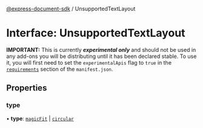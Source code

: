 [@express-document-sdk](../overview.md) / UnsupportedTextLayout

# Interface: UnsupportedTextLayout

<InlineAlert slots="text" variant="warning"/>

**IMPORTANT:** This is currently ___experimental only___ and should not be used in any add-ons you will be distributing until it has been declared stable. To use it, you will first need to set the `experimentalApis` flag to `true` in the [`requirements`](../../../manifest/index.md#requirements) section of the `manifest.json`.

## Properties

### type

• **type**: [`magicFit`](../enumerations/TextType.md#magicfit) \| [`circular`](../enumerations/TextType.md#circular)
